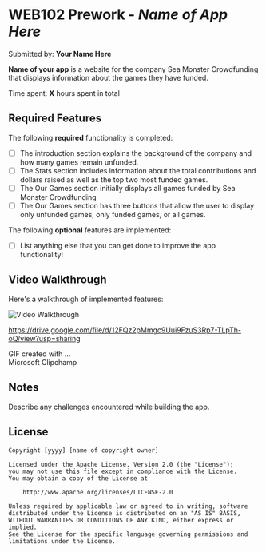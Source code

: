 # WEB102 Prework - *Name of App Here*

Submitted by: **Your Name Here**

**Name of your app** is a website for the company Sea Monster Crowdfunding that displays information about the games they have funded.

Time spent: **X** hours spent in total

## Required Features

The following **required** functionality is completed:

* [ ] The introduction section explains the background of the company and how many games remain unfunded.
* [ ] The Stats section includes information about the total contributions and dollars raised as well as the top two most funded games.
* [ ] The Our Games section initially displays all games funded by Sea Monster Crowdfunding
* [ ] The Our Games section has three buttons that allow the user to display only unfunded games, only funded games, or all games.

The following **optional** features are implemented:

* [ ] List anything else that you can get done to improve the app functionality!

## Video Walkthrough

Here's a walkthrough of implemented features:

<img src="https://drive.google.com/uc?id=12FQz2pMmgc9Uui9FzuS3Rp7-TLpTh-oQ&export=download](https://drive.google.com/file/d/12FQz2pMmgc9Uui9FzuS3Rp7-TLpTh-oQ/view?usp=sharing)" title='Video Walkthrough' width='' alt='Video Walkthrough' />

https://drive.google.com/file/d/12FQz2pMmgc9Uui9FzuS3Rp7-TLpTh-oQ/view?usp=sharing


<!-- Replace this with whatever GIF tool you used! -->
GIF created with ...  
Microsoft Clipchamp
<!-- Recommended tools:
[Kap](https://getkap.co/) for macOS
[ScreenToGif](https://www.screentogif.com/) for Windows
[peek](https://github.com/phw/peek) for Linux. -->

## Notes

Describe any challenges encountered while building the app.

## License

    Copyright [yyyy] [name of copyright owner]

    Licensed under the Apache License, Version 2.0 (the "License");
    you may not use this file except in compliance with the License.
    You may obtain a copy of the License at

        http://www.apache.org/licenses/LICENSE-2.0

    Unless required by applicable law or agreed to in writing, software
    distributed under the License is distributed on an "AS IS" BASIS,
    WITHOUT WARRANTIES OR CONDITIONS OF ANY KIND, either express or implied.
    See the License for the specific language governing permissions and
    limitations under the License.
